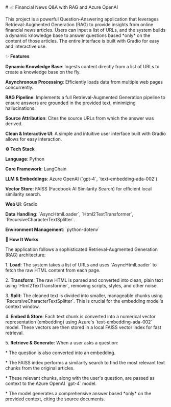 \# 📈 Financial News Q&A with RAG and Azure OpenAI

This project is a powerful Question-Answering application that leverages
Retrieval-Augmented Generation (RAG) to provide insights from online
financial news articles. Users can input a list of URLs, and the system
builds a dynamic knowledge base to answer questions based \*only\* on
the content of those articles. The entire interface is built with Gradio
for easy and interactive use.


✨ **Features**

**Dynamic Knowledge Base**: Ingests content directly from a list of URLs
to create a knowledge base on the fly.

**Asynchronous Processing**: Efficiently loads data from multiple web
pages concurrently.

**RAG Pipeline**: Implements a full Retrieval-Augmented Generation
pipeline to ensure answers are grounded in the provided text, minimizing
hallucinations.

**Source Attribution**: Cites the source URLs from which the answer was
derived.

**Clean & Interactive UI**: A simple and intuitive user interface built
with Gradio allows for easy interaction.

**⚙️ Tech Stack**

**Language**: Python

**Core Framework**: LangChain

**LLM & Embeddings**: Azure OpenAI (\`gpt-4\`,
\`text-embedding-ada-002\`)

**Vector Store**: FAISS (Facebook AI Similarity Search) for efficient
local similarity search.

**Web UI**: Gradio

**Data Handling**: \`AsyncHtmlLoader\`, \`Html2TextTransformer\`,
\`RecursiveCharacterTextSplitter\`.

**Environment Management**: \`python-dotenv\`

**🚀 How It Works**

The application follows a sophisticated Retrieval-Augmented Generation
(RAG) architecture:

1\. **Load**: The system takes a list of URLs and uses
\`AsyncHtmlLoader\` to fetch the raw HTML content from each page.

2\. **Transform**: The raw HTML is parsed and converted into clean,
plain text using \`Html2TextTransformer\`, removing scripts, styles, and
other noise.

3\. **Split**: The cleaned text is divided into smaller, manageable
chunks using \`RecursiveCharacterTextSplitter\`. This is crucial for the
embedding model\'s context window.

4\. **Embed & Store**: Each text chunk is converted into a numerical
vector representation (embedding) using Azure\'s
\`text-embedding-ada-002\` model. These vectors are then stored in a
local FAISS vector index for fast retrieval.

5\. **Retrieve & Generate**: When a user asks a question:

\* The question is also converted into an embedding.

\* The FAISS index performs a similarity search to find the most
relevant text chunks from the original articles.

\* These relevant chunks, along with the user\'s question, are passed as
context to the Azure OpenAI \`gpt-4\` model.

\* The model generates a comprehensive answer based \*only\* on the
provided context, citing the source documents.

